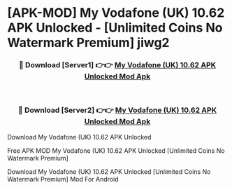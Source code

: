 # [APK-MOD] My Vodafone (UK) 10.62 APK Unlocked - [Unlimited Coins No Watermark Premium] jiwg2



<div align="center">
<h3>🔴 Download [Server1] 👉👉 <a href="https://momento.my/?title=My_Vodafone_(UK)_10.62_APK_Unlocked">My Vodafone (UK) 10.62 APK Unlocked Mod Apk</a></h3><br>

<h3>🔴 Download [Server2] 👉👉 <a href="https://momento.my/?title=My_Vodafone_(UK)_10.62_APK_Unlocked">My Vodafone (UK) 10.62 APK Unlocked Mod Apk</a></h3>
</div>



Download My Vodafone (UK) 10.62 APK Unlocked 

Free APK MOD My Vodafone (UK) 10.62 APK Unlocked [Unlimited Coins No Watermark Premium]

Download My Vodafone (UK) 10.62 APK Unlocked [Unlimited Coins No Watermark Premium] Mod For Android
